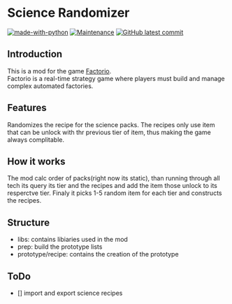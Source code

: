 # Science Randomizer
[![made-with-python](https://img.shields.io/badge/Made%20with-Lua-13008F.svg)](https://www.lua.org/)
[![Maintenance](https://img.shields.io/badge/Maintained%3F-yes-green.svg)](https://GitHub.com/Redart15/science-randomizer/graphs/commit-activity)
[![GitHub latest commit](https://badgen.net/github/last-commit/Redart15/chemical-warfare)](https://GitHub.com/Redart15/science-randomizer/commit/)

## Introduction
This is a mod for the game [Factorio](https://store.steampowered.com/app/427520/Factorio/).\
Factorio is a real-time strategy game where players must build and manage complex automated factories.

## Features
Randomizes the recipe for the science packs.
The recipes only use item that can be unlock with thr previous tier of item, thus making the game always complitable.


## How it works
The mod calc order of packs(right now its static), than running through all tech its query its tier and the recipes and add
the item those unlock to its resperctve tier. Finaly it picks 1-5 random item for each tier and constructs the recipes.

## Structure
- libs: contains libiaries used in the mod
- prep: build the prototype lists
- prototype/recipe: contains the creation of the prototype

## ToDo
- [] import and export science recipes
